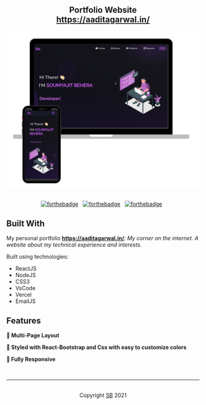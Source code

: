 <h2 align="center">
  Portfolio Website<br/>
  <a href="https://aaditagarwal.in/" target="_blank">https://aaditagarwal.in/</a>
</h2>
<div align="center">
  <img alt="Demo" src="./Images/readme-img-devices.png" />
</div>

<br/>

<center>

[![forthebadge](https://forthebadge.com/images/badges/built-with-love.svg)](https://forthebadge.com) &nbsp;
[![forthebadge](https://forthebadge.com/images/badges/made-with-javascript.svg)](https://forthebadge.com) &nbsp;
[![forthebadge](https://forthebadge.com/images/badges/open-source.svg)](https://forthebadge.com) &nbsp;

</center>

## Built With

My personal portfolio <b><a href="https://aaditagarwal.in/" target="_blank">https://aaditagarwal.in/</a></b><i>: My corner on the internet. A website about my technical experience and interests.</i><br/>

Built using technologies:

- ReactJS
- NodeJS
- CSS3
- VsCode
- Vercel
- EmailJS

## Features

**📖 Multi-Page Layout**

**🎨 Styled with React-Bootstrap and Css with easy to customize colors**

**📱 Fully Responsive**

<br />

<hr>
<br />
<center>Copyright <a href="https://github.com/soumyajit4419/Portfolio">SB</a> 2021</center>
